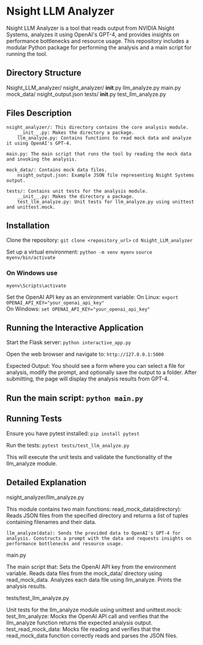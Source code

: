 # Nsight LLM Analyzer

Nsight LLM Analyzer is a tool that reads output from NVIDIA Nsight Systems, analyzes it using OpenAI's GPT-4, and provides insights on performance bottlenecks and resource usage. This repository includes a modular Python package for performing the analysis and a main script for running the tool.

## Directory Structure


Nsight_LLM_analyzer/
    nsight_analyzer/
        __init__.py
        llm_analyze.py
    main.py
    mock_data/
        nsight_output.json
    tests/
        __init__.py
        test_llm_analyze.py

## Files Description
    nsight_analyzer/: This directory contains the core analysis module.
        __init__.py: Makes the directory a package.
        llm_analyze.py: Contains functions to read mock data and analyze it using OpenAI's GPT-4.

    main.py: The main script that runs the tool by reading the mock data and invoking the analysis.

    mock_data/: Contains mock data files.
        nsight_output.json: Example JSON file representing Nsight Systems output.

    tests/: Contains unit tests for the analysis module.
        __init__.py: Makes the directory a package.
        test_llm_analyze.py: Unit tests for llm_analyze.py using unittest and unittest.mock.

## Installation

Clone the repository:
```git clone <repository_url>```
```cd Nsight_LLM_analyzer```

Set up a virtual environment:
```python -m venv myenv```
```source myenv/bin/activate```
    
### On Windows use 
``` myenv\Scripts\activate ```

Set the OpenAI API key as an environment variable:
    On Linux:
    ```export OPENAI_API_KEY="your_openai_api_key"```  
    On Windows:
    ```set OPENAI_API_KEY="your_openai_api_key"```

## Running the Interactive Application
Start the Flask server:
    ```python interactive_app.py```

Open the web browser and navigate to:
    ```http://127.0.0.1:5000```

Expected Output:
    You should see a form where you can select a file for analysis, modify the prompt, and optionally save the output to a folder.
    After submitting, the page will display the analysis results from GPT-4.

## Run the main script: ```python main.py```

## Running Tests

Ensure you have pytest installed: ```pip install pytest```

Run the tests: ```pytest tests/test_llm_analyze.py```

This will execute the unit tests and validate the functionality of the llm_analyze module.

## Detailed Explanation
nsight_analyzer/llm_analyze.py

This module contains two main functions:
    read_mock_data(directory): Reads JSON files from the specified directory and returns a list of tuples containing filenames and their data.

    llm_analyze(data): Sends the provided data to OpenAI's GPT-4 for analysis. Constructs a prompt with the data and requests insights on performance bottlenecks and resource usage.

main.py

The main script that:
    Sets the OpenAI API key from the environment variable.
    Reads data files from the mock_data/ directory using read_mock_data.
    Analyzes each data file using llm_analyze.
    Prints the analysis results.

tests/test_llm_analyze.py

Unit tests for the llm_analyze module using unittest and unittest.mock:
    test_llm_analyze: Mocks the OpenAI API call and verifies that the llm_analyze function returns the expected analysis output.
    test_read_mock_data: Mocks file reading and verifies that the read_mock_data function correctly reads and parses the JSON files.